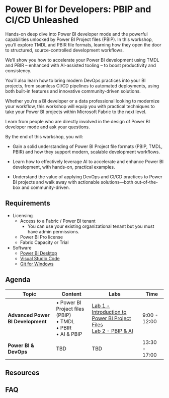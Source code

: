 # Power BI for Developers: PBIP and CI/CD Unleashed

Hands-on deep dive into Power BI developer mode and the powerful capabilities unlocked by Power BI Project files (PBIP). In this workshop, you’ll explore TMDL and PBIR file formats, learning how they open the door to structured, source-controlled development workflows.

We’ll show you how to accelerate your Power BI development using TMDL and PBIR – enhanced with AI-assisted tooling – to boost productivity and consistency.

You’ll also learn how to bring modern DevOps practices into your BI projects, from seamless CI/CD pipelines to automated deployments, using both built-in features and innovative community-driven solutions.

Whether you’re a BI developer or a data professional looking to modernize your workflow, this workshop will equip you with practical techniques to take your Power BI projects within Microsoft Fabric to the next level.

Learn from people who are directly involved in the design of Power BI developer mode and ask your questions.

By the end of this workshop, you will:

- Gain a solid understanding of Power BI Project file formats (PBIP, TMDL, PBIR) and how they support modern, scalable development workflows.

- Learn how to effectively leverage AI to accelerate and enhance Power BI development, with hands-on, practical examples.

- Understand the value of applying DevOps and CI/CD practices to Power BI projects and walk away with actionable solutions—both out-of-the-box and community-driven.

## Requirements

- Licensing
  - Access to a Fabric / Power BI tenant
    - You can use your existing organizational tenant but you must have admin permissions.
  - Power BI Pro license
  - Fabric Capacity or Trial
- Software
  - [Power BI Desktop](https://pbi.onl/download)
  - [Visual Studio Code](https://code.visualstudio.com/download)
  - [Git for Windows](https://gitforwindows.org/)

## Agenda

| Topic | Content | Labs | Time |
|-------|---------|------|------|
| **Advanced Power BI Development** | • Power BI Project files (PBIP)<br>• TMDL<br>• PBIR<br>• AI & PBIP | [Lab 1 - Introduction to Power BI Project Files](.labs/lab1/lab1.md)<br>[Lab 2 - PBIP & AI](.labs/lab2/lab2.md)  | 9:00 - 12:00 |
| **Power BI & DevOps** | TBD | TBD| 13:30 - 17:00 |

## Resources

## FAQ

